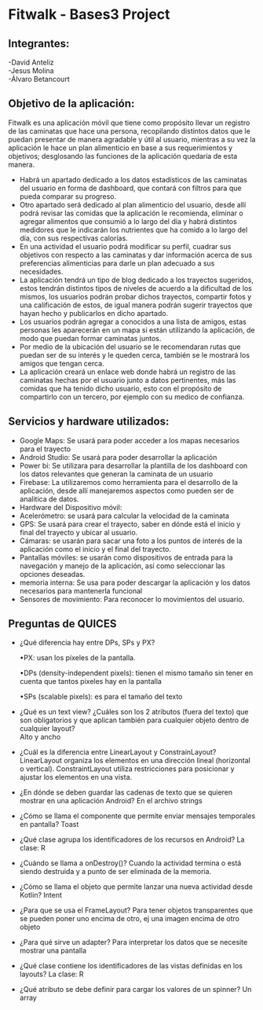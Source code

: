 # Fitwalk - Bases3 Project


## Integrantes:  
-David Anteliz  <br>
-Jesus Molina  <br>
-Álvaro Betancourt <br>

## Objetivo de la aplicación:  
Fitwalk es una aplicación móvil que tiene como propósito llevar un registro de las caminatas que hace una persona, recopilando distintos datos que le puedan presentar de manera agradable y útil al usuario, mientras a su vez la aplicación le hace un plan alimenticio en base a sus requerimientos y objetivos; desglosando las funciones de la aplicación quedaría de esta manera.

- Habrá un apartado dedicado a los datos estadísticos de las caminatas del usuario en forma de dashboard, que contará con filtros para que pueda comparar su progreso. <br>
- Otro apartado será dedicado al plan alimenticio del usuario, desde allí podrá revisar las comidas que la aplicación le recomienda, eliminar o agregar alimentos que consumió a lo largo del día y habrá distintos medidores que le indicarán los nutrientes que ha comido a lo largo del día, con sus respectivas calorías. <br>
- En una actividad el usuario podrá modificar su perfil, cuadrar sus objetivos con respecto a las caminatas y dar información acerca de sus preferencias alimenticias para darle un plan adecuado a sus necesidades. <br>
- La aplicación tendrá un tipo de blog dedicado a los trayectos sugeridos, estos tendrán distintos tipos de niveles de acuerdo a la dificultad de los mismos, los usuarios podrán probar dichos trayectos, compartir fotos y una calificación de estos, de igual manera podrán sugerir trayectos que hayan hecho y publicarlos en dicho apartado. <br>
- Los usuarios podrán agregar a conocidos a una lista de amigos, estas personas les aparecerán en un mapa si están utilizando la aplicación, de modo que puedan formar caminatas juntos. <br>
- Por medio de la ubicación del usuario se le recomendaran rutas que puedan ser de su interés y le queden cerca, también se le mostrará los amigos que tengan cerca. <br>
- La aplicación creará un enlace web donde habrá un registro de las caminatas hechas por el usuario junto a datos pertinentes, más las comidas que ha tenido dicho usuario, esto con el propósito de compartirlo con un tercero, por ejemplo con su medico de confianza. <br>

## Servicios y hardware utilizados:    
- Google Maps: Se usará para poder acceder a los mapas necesarios para el trayecto  
- Android Studio: Se usará para poder desarrollar la aplicación   
- Power bi: Se utilizara para desarrollar la plantilla de los dashboard con los datos relevantes que generan la caminata de un usuario   
- Firebase: La utilizaremos como herramienta para el desarrollo de la aplicación, desde allí manejaremos aspectos como pueden ser de analitica de datos.  
- Hardware del Dispositivo móvil:  
- Acelerómetro: se usará para calcular la velocidad de la caminata  
- GPS: Se usará para crear el trayecto, saber en dónde está el inicio y final del trayecto y ubicar al  usuario.  
- Cámaras: se usarán para sacar una foto a los puntos de interés de la aplicación como el inicio y el final del trayecto.  
- Pantallas móviles: se usarán como dispositivos de entrada para la navegación y manejo de la aplicación, así como seleccionar las opciones deseadas.  
- memoria interna: Se usa para poder descargar la aplicación y los datos necesarios para mantenerla funcional  
- Sensores de movimiento: Para reconocer lo movimientos del usuario.  

## Preguntas de QUICES

- ¿Qué diferencia hay entre DPs, SPs y PX?

  •PX: usan los píxeles de la pantalla.

  •DPs (density-independent pixels): tienen el mismo tamaño sin tener en cuenta que tantos pixeles hay en la pantalla

  •SPs (scalable pixels): es para el tamaño del texto

- ¿Qué es un text view? ¿Cuáles son los 2 atributos (fuera del texto) que son obligatorios y que aplican también para cualquier objeto dentro de cualquier layout? <br>
  Alto y ancho

- ¿Cuál es la diferencia entre LinearLayout y ConstrainLayout?
  LinearLayout organiza los elementos en una dirección lineal (horizontal o vertical). ConstraintLayout utiliza restricciones para posicionar y ajustar los   elementos en una vista.

- ¿En dónde se deben guardar las cadenas de texto que se quieren mostrar en una aplicación Android?
  En el archivo strings

- ¿Cómo se llama el componente que permite enviar mensajes temporales en pantalla?
  Toast

- ¿Qué clase agrupa los identificadores de los recursos en Android?
  La clase: R

- ¿Cuándo se llama a onDestroy()?
  Cuando la actividad termina o está siendo destruida y a punto de ser eliminada de la memoria.

- ¿Cómo se llama el objeto que permite lanzar una nueva actividad desde Kotlin?
  Intent

- ¿Para que se usa el FrameLayout?
  Para tener objetos transparentes que se pueden poner uno encima de otro, ej una imagen encima de otro objeto

- ¿Para qué sirve un adapter?
  Para interpretar los datos que se necesite mostrar una pantalla

- ¿Qué clase contiene los identificadores de las vistas definidas en los layouts?
  La clase: R

- ¿Qué atributo se debe definir para cargar los valores de un spinner?
  Un array
